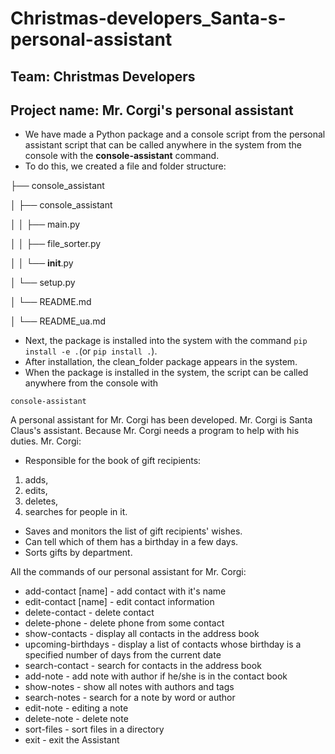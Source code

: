 # Christmas-developers_Santa-s-personal-assistant

## Team: Christmas Developers

## Project name: Mr. Corgi's personal assistant

* We have made a Python package and a console script from the personal assistant script that can be called anywhere in the system from the console with the **console-assistant** command. 
* To do this, we created a file and folder structure:

├── console_assistant  

│    ├── console_assistant 

│    │   ├── main.py   

│    │   ├── file_sorter.py 

│    │   └── __init__.py   

│    └── setup.py   

│    └── README.md  

│    └── README_ua.md  

* Next, the package is installed into the system with the command ```pip install -e .```(or ```pip install .```).
* After installation, the clean_folder package appears in the system.
* When the package is installed in the system, the script can be called anywhere from the console with 
```
console-assistant
``` 


A personal assistant for Mr. Corgi has been developed. Mr. Corgi is Santa Claus's assistant. 
Because Mr. Corgi needs a program to help with his duties.
Mr. Corgi:  
- Responsible for the book of gift recipients:
1. adds, 
2. edits, 
3. deletes, 
4. searches for people in it.
- Saves and monitors the list of gift recipients' wishes.
- Can tell which of them has a birthday in a few days.
- Sorts gifts by department.

All the commands of our personal assistant for Mr. Corgi:
- add-contact [name]  - add contact with it's name
- edit-contact [name] - edit contact information
- delete-contact      - delete contact
- delete-phone        - delete phone from some contact
- show-contacts       - display all contacts in the address book
- upcoming-birthdays  - display a list of contacts whose birthday is a specified number of days from the current date
- search-contact      - search for contacts in the address book
- add-note            - add note with author if he/she is in the contact book
- show-notes          - show all notes with authors and tags
- search-notes        - search for a note by word or author
- edit-note           - editing a note
- delete-note         - delete note
- sort-files          - sort files in a directory 
- exit                - exit the Assistant
